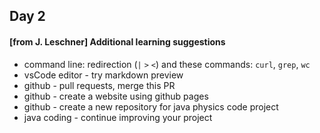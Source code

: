 ## Day 2


#### [from J. Leschner] Additional learning suggestions
- command line: redirection (`|` `>` `<`) and these commands: `curl`, `grep`, `wc`
- vsCode editor - try markdown preview
- github - pull requests, merge this PR
- github - create a website using github pages
- github - create a new repository for java physics code project
- java coding - continue improving your project
